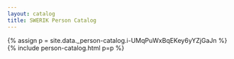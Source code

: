 ```yaml
---
layout: catalog
title: SWERIK Person Catalog
---
```

{% assign p = site.data._person-catalog.i-UMqPuWxBqEKey6yYZjGaJn %}
{% include person-catalog.html p=p %}

